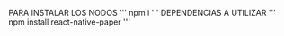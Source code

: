PARA INSTALAR LOS NODOS
'''
npm i
'''
DEPENDENCIAS A UTILIZAR
'''
npm install react-native-paper
'''
